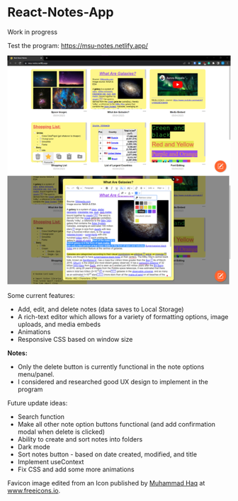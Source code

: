 # React-Notes-App
Work in progress

Test the program: https://msu-notes.netlify.app/

![Rich React Notes - Screenshot 1](screenshots/Rich-React-Notes-screenshot-1.png)
![Rich React Notes - Screenshot 2](screenshots/Rich-React-Notes-screenshot-2.png)

Some current features:
- Add, edit, and delete notes (data saves to Local Storage)
- A rich-text editor which allows for a variety of formatting options, image uploads, and media embeds
- Animations
- Responsive CSS based on window size

**Notes:** 
- Only the delete button is currently functional in the note options menu/panel.
- I considered and researched good UX design to implement in the program 

Future update ideas:
- Search function
- Make all other note option buttons functional (and add confirmation modal when delete is clicked)
- Ability to create and sort notes into folders
- Dark mode
- Sort notes button - based on date created, modified, and title
- Implement useContext
- Fix CSS and add some more animations

Favicon image edited from an Icon published by [Muhammad Haq](https://freeicons.io/profile/823 "Publisher's profile") at www.freeicons.io.
